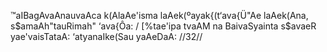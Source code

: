 ™aIBagAvaAnauvaAca
k(AlaAe'isma laAek(ºayak{(t‘ava{Ü"Ae
laAek(Ana, s$amaAh"tauRimah" ‘ava{Ôa: /
[%tae'ipa tvaAM na BaivaSyainta s$avaeR
yae'vaisTataA: ‘atyanaIke(Sau yaAeDaA: //32//